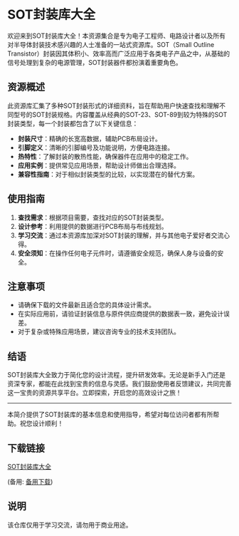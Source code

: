 # SOT封装库大全

欢迎来到SOT封装库大全！本资源集合是专为电子工程师、电路设计者以及所有对半导体封装技术感兴趣的人士准备的一站式资源库。SOT（Small Outline Transistor）封装因其体积小、效率高而广泛应用于各类电子产品之中，从基础的信号处理到复杂的电源管理，SOT封装器件都扮演着重要角色。

## 资源概述

此资源库汇集了多种SOT封装形式的详细资料，旨在帮助用户快速查找和理解不同型号的SOT封装规格。内容覆盖从经典的SOT-23、SOT-89到较为特殊的SOT封装类型，每一个封装都包含了以下关键信息：

- **封装尺寸**：精确的长宽高数据，辅助PCB布局设计。
- **引脚定义**：清晰的引脚编号及功能说明，方便电路连接。
- **热特性**：了解封装的散热性能，确保器件在应用中的稳定工作。
- **应用实例**：提供常见应用场景，帮助设计师做出合理选择。
- **兼容性指南**：对于相似封装类型的比较，以实现潜在的替代方案。

## 使用指南

1. **查找需求**：根据项目需要，查找对应的SOT封装类型。
2. **设计参考**：利用提供的数据进行PCB布局与布线规划。
3. **学习交流**：通过本资源库加深对SOT封装的理解，并与其他电子爱好者交流心得。
4. **安全须知**：在操作任何电子元件时，请遵循安全规范，确保人身与设备的安全。

## 注意事项

- 请确保下载的文件最新且适合您的具体设计需求。
- 在实际应用前，请验证封装信息与原件供应商提供的数据表一致，避免设计误差。
- 对于复杂或特殊应用场景，建议咨询专业的技术支持团队。

## 结语

SOT封装库大全致力于简化您的设计流程，提升研发效率。无论是新手入门还是资深专家，都能在此找到宝贵的信息与灵感。我们鼓励使用者反馈建议，共同完善这一宝贵的资源共享平台。立即探索，开启您的高效设计之旅！

---

本简介提供了SOT封装库的基本信息和使用指导，希望对每位访问者都有所帮助。祝您设计顺利！

## 下载链接
[SOT封装库大全](https://pan.quark.cn/s/342b3b4f092e) 

(备用: [备用下载](https://pan.baidu.com/s/1KupPpH-2uy_dj-lPyEoXKw?pwd=1234))

## 说明

该仓库仅用于学习交流，请勿用于商业用途。
